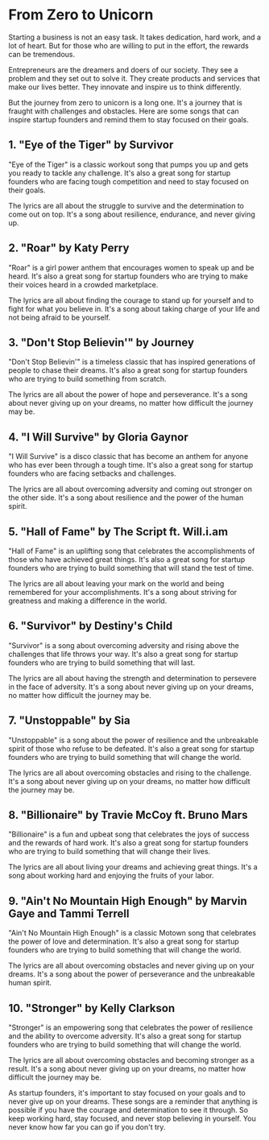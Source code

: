 # From Zero to Unicorn

Starting a business is not an easy task. It takes dedication, hard work, and a lot of heart. But for those who are willing to put in the effort, the rewards can be tremendous.

Entrepreneurs are the dreamers and doers of our society. They see a problem and they set out to solve it. They create products and services that make our lives better. They innovate and inspire us to think differently.

But the journey from zero to unicorn is a long one. It's a journey that is fraught with challenges and obstacles. Here are some songs that can inspire startup founders and remind them to stay focused on their goals.

## 1. "Eye of the Tiger" by Survivor

"Eye of the Tiger" is a classic workout song that pumps you up and gets you ready to tackle any challenge. It's also a great song for startup founders who are facing tough competition and need to stay focused on their goals.

The lyrics are all about the struggle to survive and the determination to come out on top. It's a song about resilience, endurance, and never giving up.

## 2. "Roar" by Katy Perry

"Roar" is a girl power anthem that encourages women to speak up and be heard. It's also a great song for startup founders who are trying to make their voices heard in a crowded marketplace.

The lyrics are all about finding the courage to stand up for yourself and to fight for what you believe in. It's a song about taking charge of your life and not being afraid to be yourself.

## 3. "Don't Stop Believin'" by Journey

"Don't Stop Believin'" is a timeless classic that has inspired generations of people to chase their dreams. It's also a great song for startup founders who are trying to build something from scratch.

The lyrics are all about the power of hope and perseverance. It's a song about never giving up on your dreams, no matter how difficult the journey may be.

## 4. "I Will Survive" by Gloria Gaynor

"I Will Survive" is a disco classic that has become an anthem for anyone who has ever been through a tough time. It's also a great song for startup founders who are facing setbacks and challenges.

The lyrics are all about overcoming adversity and coming out stronger on the other side. It's a song about resilience and the power of the human spirit.

## 5. "Hall of Fame" by The Script ft. Will.i.am

"Hall of Fame" is an uplifting song that celebrates the accomplishments of those who have achieved great things. It's also a great song for startup founders who are trying to build something that will stand the test of time.

The lyrics are all about leaving your mark on the world and being remembered for your accomplishments. It's a song about striving for greatness and making a difference in the world.

## 6. "Survivor" by Destiny's Child

"Survivor" is a song about overcoming adversity and rising above the challenges that life throws your way. It's also a great song for startup founders who are trying to build something that will last.

The lyrics are all about having the strength and determination to persevere in the face of adversity. It's a song about never giving up on your dreams, no matter how difficult the journey may be.

## 7. "Unstoppable" by Sia

"Unstoppable" is a song about the power of resilience and the unbreakable spirit of those who refuse to be defeated. It's also a great song for startup founders who are trying to build something that will change the world.

The lyrics are all about overcoming obstacles and rising to the challenge. It's a song about never giving up on your dreams, no matter how difficult the journey may be.

## 8. "Billionaire" by Travie McCoy ft. Bruno Mars

"Billionaire" is a fun and upbeat song that celebrates the joys of success and the rewards of hard work. It's also a great song for startup founders who are trying to build something that will change their lives.

The lyrics are all about living your dreams and achieving great things. It's a song about working hard and enjoying the fruits of your labor.

## 9. "Ain't No Mountain High Enough" by Marvin Gaye and Tammi Terrell

"Ain't No Mountain High Enough" is a classic Motown song that celebrates the power of love and determination. It's also a great song for startup founders who are trying to build something that will change the world.

The lyrics are all about overcoming obstacles and never giving up on your dreams. It's a song about the power of perseverance and the unbreakable human spirit.

## 10. "Stronger" by Kelly Clarkson

"Stronger" is an empowering song that celebrates the power of resilience and the ability to overcome adversity. It's also a great song for startup founders who are trying to build something that will change the world.

The lyrics are all about overcoming obstacles and becoming stronger as a result. It's a song about never giving up on your dreams, no matter how difficult the journey may be.

As startup founders, it's important to stay focused on your goals and to never give up on your dreams. These songs are a reminder that anything is possible if you have the courage and determination to see it through. So keep working hard, stay focused, and never stop believing in yourself. You never know how far you can go if you don't try.